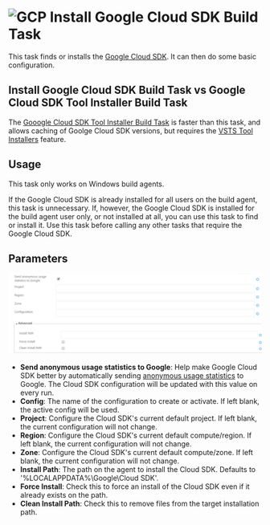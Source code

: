 # ![GCP][GCPLogo] Install Google Cloud SDK Build Task

This task finds or installs the [Google Cloud SDK][CloudSdk].
It can then do some basic configuration.

## Install Google Cloud SDK Build Task vs Google Cloud SDK Tool Installer Build Task

The [Gooogle Cloud SDK Tool Installer Build Task][GoogleCloudSdkToolInstaller] is faster than this task,
and allows caching of Goolge Cloud SDK versions, but requires the  [VSTS Tool Installers][ToolInstallers] feature.

## Usage

This task only works on Windows build agents.

If the Google Cloud SDK is already installed for all users on the build agent,
this task is unnecessary. If, however, the Google Cloud SDK is installed for
the build agent user only, or not installed at all, you can use this task to find
or install it. Use this task before calling any other tasks that require the Google
Cloud SDK.

## Parameters

![Install Cloud SDK Parameters][InstallCloudSdkParameters]

  - **Send anonymous usage statistics to Google**: Help make Google Cloud SDK better
  by automatically sending [anonymous usage statistics][UsageStats]
  to Google. The Cloud SDK configuration will be updated with this value on every run.
  - **Config**: The name of the configuration to create or activate. If left blank, the
  active config will be used.
  - **Project**: Configure the Cloud SDK's current default project. If left blank, the
  current configuration will not change.
  - **Region**: Configure the Cloud SDK's current default compute/region. If left blank,
  the current configuration will not change.
  - **Zone**: Configure the Cloud SDK's current default compute/zone. If left blank,
  the current configuration will not change.
  - **Install Path**: The path on the agent to install the Cloud SDK. Defaults to '%LOCALAPPDATA%\\Google\\Cloud SDK'.
  - **Force Install**: Check this to force an install of the Cloud SDK even if it already exists on the path.
  - **Clean Install Path**: Check this to remove files from the target installation path.
  
[CloudSdk]: https://cloud.google.com/sdk
[UsageStats]: https://cloud.google.com/sdk/usage-statistics
[ToolInstallers]: https://docs.microsoft.com/en-us/vsts/build-release/concepts/process/tasks#tool-installers
[GoogleCloudSdkToolInstaller]: ../cloud-sdk-tool-build-task/README.md
[GCPLogo]: ../images/cloud_64x64.png
[InstallCloudSdkParameters]: ../images/screenshots/install-cloud-sdk-inputs.png

